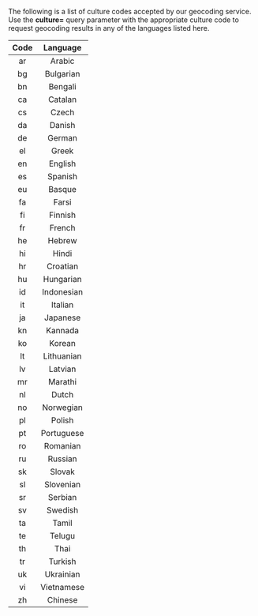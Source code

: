 The following is a list of culture codes accepted by our geocoding service. Use the **culture=** query parameter with the appropriate culture code to request geocoding results in any of the languages listed here.

|**Code**|**Language**|
|:-------:|:-----------:|
|ar|Arabic|
|bg|Bulgarian|
|bn|Bengali|
|ca|Catalan|
|cs|Czech|
|da|Danish|
|de|German|
|el|Greek|
|en|English|
|es|Spanish|
|eu|Basque|
|fa|Farsi|
|fi|Finnish|
|fr|French|
|he|Hebrew|
|hi|Hindi|
|hr|Croatian|
|hu|Hungarian|
|id|Indonesian|
|it|Italian|
|ja|Japanese|
|kn|Kannada|
|ko|Korean|
|lt|Lithuanian|
|lv|Latvian|
|mr|Marathi|
|nl|Dutch|
|no|Norwegian|
|pl|Polish|
|pt|Portuguese|
|ro|Romanian|
|ru|Russian|
|sk|Slovak|
|sl|Slovenian|
|sr|Serbian|
|sv|Swedish|
|ta|Tamil|
|te|Telugu|
|th|Thai|
|tr|Turkish|
|uk|Ukrainian|
|vi|Vietnamese|
|zh|Chinese|